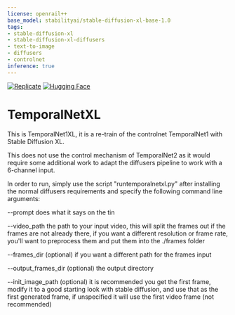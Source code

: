 ```yaml
---
license: openrail++
base_model: stabilityai/stable-diffusion-xl-base-1.0
tags:
- stable-diffusion-xl
- stable-diffusion-xl-diffusers
- text-to-image
- diffusers
- controlnet
inference: true
---
```


[![Replicate](https://replicate.com/yorickvp/temporalnet-xl/badge)](https://replicate.com/yorickvp/temporalnet-xl) [![Hugging Face](https://img.shields.io/badge/%F0%9F%A4%97%20Hugging%20Face-Model%20Card-yellow)](https://huggingface.co/CiaraRowles/controlnet-temporalnet-sdxl-1.0)
    
# TemporalNetXL

This is TemporalNet1XL, it is a re-train of the controlnet TemporalNet1 with Stable Diffusion XL.

This does not use the control mechanism of TemporalNet2 as it would require some additional work to adapt the diffusers pipeline to work with a 6-channel input.

In order to run, simply use the script "runtemporalnetxl.py" after installing the normal diffusers requirements and specify the following command line arguments:

--prompt  does what it says on the tin

--video_path the path to your input video, this will split the frames out if the frames are not already there, if you want a different resolution or frame rate, you'll want to preprocess them and put them into the ./frames folder

--frames_dir (optional) if you want a different path for the frames input

--output_frames_dir (optional) the output directory

--init_image_path (optional) it is recommended you get the first frame, modify it to a good starting look with stable diffusion, and use that as the first generated frame, if unspecified it will use the first video frame (not recommended)

